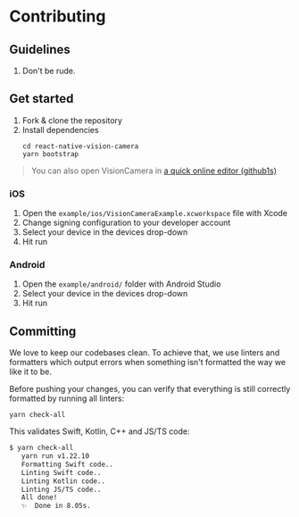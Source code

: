 # Contributing

## Guidelines

1. Don't be rude.

## Get started

1. Fork & clone the repository
2. Install dependencies
   ```
   cd react-native-vision-camera
   yarn bootstrap
   ```

> You can also open VisionCamera in [a quick online editor (github1s)](https://github1s.com/cuvent/react-native-vision-camera)

### iOS

1. Open the `example/ios/VisionCameraExample.xcworkspace` file with Xcode
2. Change signing configuration to your developer account
3. Select your device in the devices drop-down
4. Hit run

### Android

1. Open the `example/android/` folder with Android Studio
2. Select your device in the devices drop-down
3. Hit run

## Committing

We love to keep our codebases clean. To achieve that, we use linters and formatters which output errors when something isn't formatted the way we like it to be.

Before pushing your changes, you can verify that everything is still correctly formatted by running all linters:

```
yarn check-all
```

This validates Swift, Kotlin, C++ and JS/TS code:

```bash
$ yarn check-all
   yarn run v1.22.10
   Formatting Swift code..
   Linting Swift code..
   Linting Kotlin code..
   Linting JS/TS code..
   All done!
   ✨  Done in 8.05s.
```
